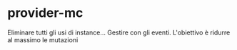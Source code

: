 # provider-mc

Eliminare tutti gli usi di instance... Gestire con gli eventi.
L'obiettivo è ridurre al massimo le mutazioni